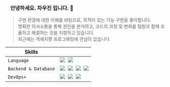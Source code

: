 
### &nbsp;&nbsp;&nbsp; 안녕하세요. 차우진 입니다. 👋
> 구현 환경에 대한 이해를 바탕으로, 목적이 있는 기능 구현을 좋아합니다.<br>
명확한 의사소통을 통해 원인을 분석하고, 코드의 과정 및 변화를 팀원과 함께 조율하고 해결하는 것을 지향하고 있습니다.<br>
최근에는 객체지향 프로그래밍에 관심이 있습니다.


| <b>Skills</b>    |                                         |
| ------------ | -------------------------------------------------- |
| `Language` | <img src="https://img.shields.io/badge/JavaScript-F7DF1E?style=for-the-badge&logo=JavaScript&logoColor=white"> &nbsp;<img src="https://img.shields.io/badge/TypeScript-3178C6?style=for-the-badge&logo=TypeScript&logoColor=white">                  |
| `Backend & Database`   | <img src="https://img.shields.io/badge/Node.js-339933?style=for-the-badge&logo=Node.js&logoColor=white">&nbsp; <img src="https://img.shields.io/badge/Express.js-E2E2E2?style=for-the-badge&logo=Express.js&logoColor=white">&nbsp; <img src="https://img.shields.io/badge/NestJS-E0234E?style=for-the-badge&logo=NestJS&logoColor=white">&nbsp;  <img src="https://img.shields.io/badge/MySQL-4479A1?style=for-the-badge&logo=MySQL&logoColor=white"> |
| `DevOps+`   | <img src="https://img.shields.io/badge/Amazon EC2-232F3E?style=for-the-badge&logo=Amazon EC2&logoColor=FF6C37">&nbsp; <img src="https://img.shields.io/badge/ubuntu-E95420?style=for-the-badge&logo=ubuntu&logoColor=white">&nbsp; <img src="https://img.shields.io/badge/Docker-2496ED?style=for-the-badge&logo=Docker&logoColor=white">|
